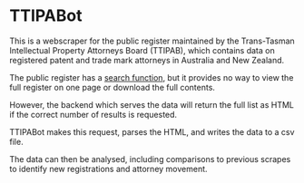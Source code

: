 # TTIPABot

This is a webscraper for the public register maintained by the Trans-Tasman Intellectual Property Attorneys Board (TTIPAB), which contains data on registered patent and trade mark attorneys in Australia and New Zealand.

The public register has a [search function](https://www.ttipattorney.gov.au/for-clients/how-to-engage-an-attorney/find-an-ip-attorney-or-firm), but it provides no way to view the full register on one page or download the full contents.

However, the backend which serves the data will return the full list as HTML if the correct number of results is requested. 

TTIPABot makes this request, parses the HTML, and writes the data to a csv file.

The data can then be analysed, including comparisons to previous scrapes to identify new registrations and attorney movement.
